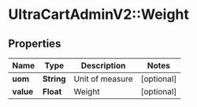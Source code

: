 # UltraCartAdminV2::Weight

## Properties
Name | Type | Description | Notes
------------ | ------------- | ------------- | -------------
**uom** | **String** | Unit of measure | [optional] 
**value** | **Float** | Weight | [optional] 


